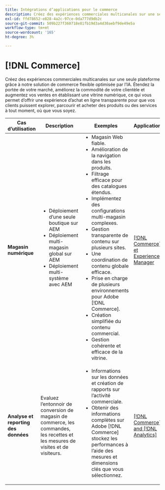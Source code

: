 ```yaml
---
title: Intégrations d’applications pour le commerce
description: Créez des expériences commerciales multicanales sur une seule plateforme grâce à notre solution de commerce flexible optimisée par l’IA.
exl-id: ffd78652-e828-4a2c-97ce-0da777d9db2c
source-git-commit: 509b227f360718e81fb19d3a4d30aebf9de49e5a
workflow-type: tm+mt
source-wordcount: '165'
ht-degree: 3%

---
```


# [!DNL Commerce]

Créez des expériences commerciales multicanales sur une seule plateforme grâce à notre solution de commerce flexible optimisée par l’IA. Étendez la portée de votre marché, améliorez la commodité de votre clientèle et augmentez vos ventes en établissant une vitrine numérique, ce qui vous permet d’offrir une expérience d’achat en ligne transparente pour que vos clients puissent explorer, parcourir et acheter des produits ou des services à tout moment, où que vous soyez.

<table>

<thead>
    <tr>
      <th>Cas d’utilisation</th>
      <th>Description</th>
      <th>Exemples</th>
      <th>Applications</th>
    </tr>
  </thead>
  <tbody>
 <tr>
   <td><strong>Magasin numérique</strong></td>
   <td><ul style="margin-top: 0;">
          <li>Déploiement d’une seule boutique sur AEM
          <li>Déploiement multi-magasin global sur AEM</li>
          <li>Déploiement multi-système avec AEM</li>
        </ul>
  </td>
   <td>
    <ul style="margin-top: 0;">
          <li>Magasin Web fiable.</li>
          <li>Amélioration de la navigation dans les produits.</li>
          <li>Filtrage efficace pour des catalogues étendus.</li>
          <li>Implémentez des configurations multi-magasin complexes.</li>
          <li>Gestion transparente de contenu sur plusieurs sites.</li>
          <li>Une coordination de contenu globale efficace.</li>
          <li>Prise en charge de plusieurs environnements pour Adobe [!DNL Commerce].</li>
          <li>Création simplifiée du contenu commercial.</li>
          <li>Gestion cohérente et efficace de la vitrine.</li>
      </ul>
    </td>
   <td><a href="/help/integrations/integrations-between-applications/experience-manager/experience-manager-commerce.md">[!DNL Commerce] et Experience Manager</a></td>
 </tr> 
 <tr>
   <td><strong>Analyse et reporting des données<strong></td>
   <td>Evaluez l’entonnoir de conversion de magasin de commerce, les commandes, les recettes et les mesures de visites et de visiteurs.</td>
   <td><ul style="margin-top: 0;"><li>Informations sur les données et création de rapports sur l’activité commerciale.</li><li>Obtenir des informations complètes sur Adobe [!DNL Commerce] stockez les performances à l’aide des mesures et dimensions clés que vous sélectionnez.</li></ul></td>
   <td><a href="/help/integrations/integrations-between-applications/commerce/commerce-analytics.md">[!DNL Commerce] and [!DNL Analytics]</a></td>
 </tr>
 </tbody>
 </table>

